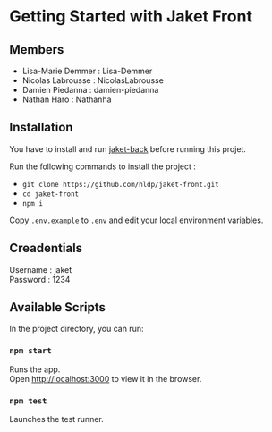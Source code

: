 # Getting Started with Jaket Front

## Members

- Lisa-Marie Demmer : Lisa-Demmer
- Nicolas Labrousse : NicolasLabrousse
- Damien Piedanna : damien-piedanna
- Nathan Haro : Nathanha

## Installation

You have to install and run [jaket-back](https://github.com/hldp/jaket-back) before running this projet.

Run the following commands to install the project :
- `git clone https://github.com/hldp/jaket-front.git`
- `cd jaket-front`
- `npm i`

Copy `.env.example` to `.env` and edit your local environment variables.

## Creadentials

Username : jaket\
Password : 1234

## Available Scripts

In the project directory, you can run:

### `npm start`

Runs the app.\
Open [http://localhost:3000](http://localhost:3000) to view it in the browser.

### `npm test`

Launches the test runner.
